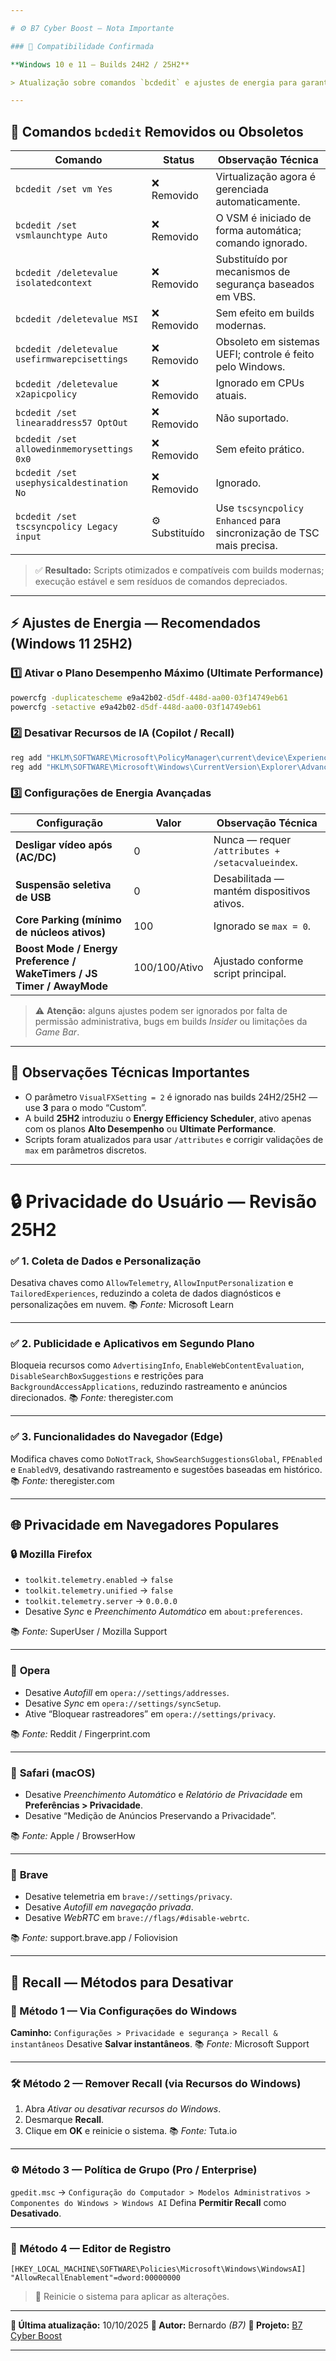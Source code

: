 ```yaml
---

# ⚙️ B7 Cyber Boost — Nota Importante

### 📘 Compatibilidade Confirmada

**Windows 10 e 11 — Builds 24H2 / 25H2**

> Atualização sobre comandos `bcdedit` e ajustes de energia para garantir **execução limpa**, **sem erros de log**, e **máxima eficiência de desempenho**.

---
```


## 🧠 Comandos `bcdedit` Removidos ou Obsoletos

| Comando                                       | Status         | Observação Técnica                                                   |
| --------------------------------------------- | -------------- | -------------------------------------------------------------------- |
| `bcdedit /set vm Yes`                         | ❌ Removido     | Virtualização agora é gerenciada automaticamente.                    |
| `bcdedit /set vsmlaunchtype Auto`             | ❌ Removido     | O VSM é iniciado de forma automática; comando ignorado.              |
| `bcdedit /deletevalue isolatedcontext`        | ❌ Removido     | Substituído por mecanismos de segurança baseados em VBS.             |
| `bcdedit /deletevalue MSI`                    | ❌ Removido     | Sem efeito em builds modernas.                                       |
| `bcdedit /deletevalue usefirmwarepcisettings` | ❌ Removido     | Obsoleto em sistemas UEFI; controle é feito pelo Windows.            |
| `bcdedit /deletevalue x2apicpolicy`           | ❌ Removido     | Ignorado em CPUs atuais.                                             |
| `bcdedit /set linearaddress57 OptOut`         | ❌ Removido     | Não suportado.                                                       |
| `bcdedit /set allowedinmemorysettings 0x0`    | ❌ Removido     | Sem efeito prático.                                                  |
| `bcdedit /set usephysicaldestination No`      | ❌ Removido     | Ignorado.                                                            |
| `bcdedit /set tscsyncpolicy Legacy input`     | ⚙️ Substituído | Use `tscsyncpolicy Enhanced` para sincronização de TSC mais precisa. |

> ✅ **Resultado:** Scripts otimizados e compatíveis com builds modernas; execução estável e sem resíduos de comandos depreciados.

---

## ⚡ Ajustes de Energia — Recomendados (Windows 11 25H2)

### 1️⃣ Ativar o Plano **Desempenho Máximo (Ultimate Performance)**

```cmd
powercfg -duplicatescheme e9a42b02-d5df-448d-aa00-03f14749eb61
powercfg -setactive e9a42b02-d5df-448d-aa00-03f14749eb61
```

### 2️⃣ Desativar Recursos de IA (Copilot / Recall)

```cmd
reg add "HKLM\SOFTWARE\Microsoft\PolicyManager\current\device\Experience" /v AllowCopilot /t REG_DWORD /d 0 /f
reg add "HKLM\SOFTWARE\Microsoft\Windows\CurrentVersion\Explorer\Advanced" /v ShowCopilotButton /t REG_DWORD /d 0 /f
```

### 3️⃣ Configurações de Energia Avançadas

| Configuração                                                          | Valor         | Observação Técnica                               |
| --------------------------------------------------------------------- | ------------- | ------------------------------------------------ |
| **Desligar vídeo após (AC/DC)**                                       | 0             | Nunca — requer `/attributes + /setacvalueindex`. |
| **Suspensão seletiva de USB**                                         | 0             | Desabilitada — mantém dispositivos ativos.       |
| **Core Parking (mínimo de núcleos ativos)**                           | 100           | Ignorado se `max = 0`.                           |
| **Boost Mode / Energy Preference / WakeTimers / JS Timer / AwayMode** | 100/100/Ativo | Ajustado conforme script principal.              |

> ⚠️ **Atenção:** alguns ajustes podem ser ignorados por falta de permissão administrativa, bugs em builds *Insider* ou limitações da *Game Bar*.

---

## 🧩 Observações Técnicas Importantes

* O parâmetro `VisualFXSetting = 2` é ignorado nas builds 24H2/25H2 — use **3** para o modo “Custom”.
* A build **25H2** introduziu o **Energy Efficiency Scheduler**, ativo apenas com os planos **Alto Desempenho** ou **Ultimate Performance**.
* Scripts foram atualizados para usar `/attributes` e corrigir validações de `max` em parâmetros discretos.

---

# 🔒 Privacidade do Usuário — Revisão 25H2

### ✅ 1. Coleta de Dados e Personalização

Desativa chaves como `AllowTelemetry`, `AllowInputPersonalization` e `TailoredExperiences`, reduzindo a coleta de dados diagnósticos e personalizações em nuvem.
📚 *Fonte:* Microsoft Learn

---

### ✅ 2. Publicidade e Aplicativos em Segundo Plano

Bloqueia recursos como `AdvertisingInfo`, `EnableWebContentEvaluation`, `DisableSearchBoxSuggestions` e restrições para `BackgroundAccessApplications`, reduzindo rastreamento e anúncios direcionados.
📚 *Fonte:* theregister.com

---

### ✅ 3. Funcionalidades do Navegador (Edge)

Modifica chaves como `DoNotTrack`, `ShowSearchSuggestionsGlobal`, `FPEnabled` e `EnabledV9`, desativando rastreamento e sugestões baseadas em histórico.
📚 *Fonte:* theregister.com

---

## 🌐 Privacidade em Navegadores Populares

### 🔒 **Mozilla Firefox**

* `toolkit.telemetry.enabled` → `false`
* `toolkit.telemetry.unified` → `false`
* `toolkit.telemetry.server` → `0.0.0.0`
* Desative *Sync* e *Preenchimento Automático* em `about:preferences`.

📚 *Fonte:* SuperUser / Mozilla Support

---

### 🧭 **Opera**

* Desative *Autofill* em `opera://settings/addresses`.
* Desative *Sync* em `opera://settings/syncSetup`.
* Ative “Bloquear rastreadores” em `opera://settings/privacy`.

📚 *Fonte:* Reddit / Fingerprint.com

---

### 🍎 **Safari (macOS)**

* Desative *Preenchimento Automático* e *Relatório de Privacidade* em **Preferências > Privacidade**.
* Desative “Medição de Anúncios Preservando a Privacidade”.

📚 *Fonte:* Apple / BrowserHow

---

### 🦁 **Brave**

* Desative telemetria em `brave://settings/privacy`.
* Desative *Autofill em navegação privada*.
* Desative *WebRTC* em `brave://flags/#disable-webrtc`.

📚 *Fonte:* support.brave.app / Foliovision

---

## 🧠 Recall — Métodos para Desativar

### 🔧 Método 1 — Via Configurações do Windows

**Caminho:** `Configurações > Privacidade e segurança > Recall & instantâneos`
Desative **Salvar instantâneos**.
📚 *Fonte:* Microsoft Support

---

### 🛠️ Método 2 — Remover Recall (via Recursos do Windows)

1. Abra *Ativar ou desativar recursos do Windows*.
2. Desmarque **Recall**.
3. Clique em **OK** e reinicie o sistema.
   📚 *Fonte:* Tuta.io

---

### ⚙️ Método 3 — Política de Grupo (Pro / Enterprise)

`gpedit.msc` →
`Configuração do Computador > Modelos Administrativos > Componentes do Windows > Windows AI`
Defina **Permitir Recall** como **Desativado**.

---

### 🧩 Método 4 — Editor de Registro

```reg
[HKEY_LOCAL_MACHINE\SOFTWARE\Policies\Microsoft\Windows\WindowsAI]
"AllowRecallEnablement"=dword:00000000
```

> 🔁 Reinicie o sistema para aplicar as alterações.

---

**📅 Última atualização:** 10/10/2025
**👤 Autor:** Bernardo *(B7)*
**🔗 Projeto:** [B7 Cyber Boost](https://github.com/B7-Bernardo/B7-Cyber-Boost)

---
